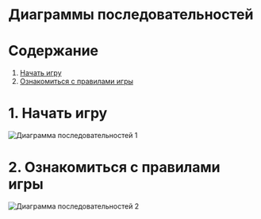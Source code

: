 # Диаграммы последовательностей

# Содержание
1. [Начать игру](#1)   
2. [Ознакомиться с правилами игры](#2)

<a name="1"/>

# 1. Начать игру 

![Диаграмма последовательностей 1](https://github.com/PaulChukhonski/Mario/blob/master/Images/Sequence_1.jpg)

<a name="2"/>

# 2. Ознакомиться с правилами игры

![Диаграмма последовательностей 2](https://github.com/PaulChukhonski/Mario/blob/master/Images/Sequence_2.jpg)

